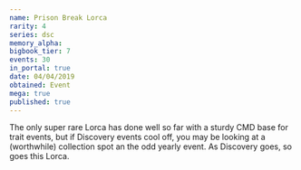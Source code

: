 ```yaml
---
name: Prison Break Lorca
rarity: 4
series: dsc
memory_alpha:
bigbook_tier: 7
events: 30
in_portal: true
date: 04/04/2019
obtained: Event
mega: true
published: true
---
```


The only super rare Lorca has done well so far with a sturdy CMD base for trait events, but if Discovery events cool off, you may be looking at a (worthwhile) collection spot an the odd yearly event. As Discovery goes, so goes this Lorca.
